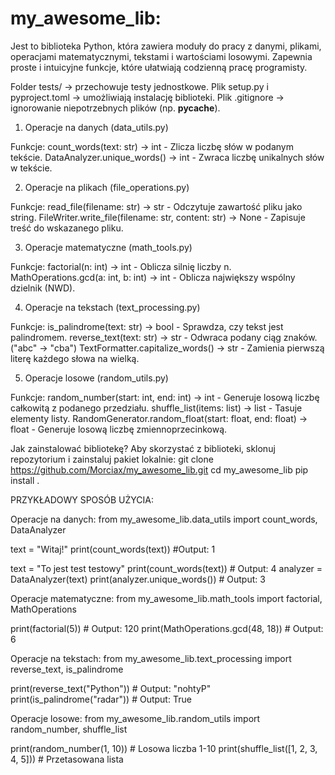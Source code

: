 # my_awesome_lib:
Jest to biblioteka Python, która zawiera moduły do pracy z danymi, plikami, operacjami matematycznymi, tekstami i wartościami losowymi. Zapewnia proste i intuicyjne funkcje, które ułatwiają codzienną pracę programisty.

Folder tests/ → przechowuje testy jednostkowe.
Plik setup.py i pyproject.toml → umożliwiają instalację biblioteki.
Plik .gitignore → ignorowanie niepotrzebnych plików (np. __pycache__).

1. Operacje na danych (data_utils.py)

Funkcje:
count_words(text: str) -> int - Zlicza liczbę słów w podanym tekście.
DataAnalyzer.unique_words() -> int - Zwraca liczbę unikalnych słów w tekście.

2. Operacje na plikach (file_operations.py)

Funkcje:
read_file(filename: str) -> str - Odczytuje zawartość pliku jako string.
FileWriter.write_file(filename: str, content: str) -> None - Zapisuje treść do wskazanego pliku.

3. Operacje matematyczne (math_tools.py)

Funkcje:
factorial(n: int) -> int - Oblicza silnię liczby n.
MathOperations.gcd(a: int, b: int) -> int - Oblicza największy wspólny dzielnik (NWD).

4. Operacje na tekstach (text_processing.py)

Funkcje:
is_palindrome(text: str) -> bool - Sprawdza, czy tekst jest palindromem.
reverse_text(text: str) -> str - Odwraca podany ciąg znaków. ("abc" -> "cba")
TextFormatter.capitalize_words() -> str - Zamienia pierwszą literę każdego słowa na wielką.

5. Operacje losowe (random_utils.py)

Funkcje:
random_number(start: int, end: int) -> int - Generuje losową liczbę całkowitą z podanego przedziału.
shuffle_list(items: list) -> list - Tasuje elementy listy.
RandomGenerator.random_float(start: float, end: float) -> float - Generuje losową liczbę zmiennoprzecinkową.

Jak zainstalować bibliotekę? Aby skorzystać z biblioteki, sklonuj repozytorium i zainstaluj pakiet lokalnie:
git clone https://github.com/Morciax/my_awesome_lib.git
cd my_awesome_lib
pip install .

PRZYKŁADOWY SPOSÓB UŻYCIA:

Operacje na danych:
from my_awesome_lib.data_utils import count_words, DataAnalyzer

text = "Witaj!"
print(count_words(text))  #Output: 1

text = "To jest test testowy"
print(count_words(text))  # Output: 4
analyzer = DataAnalyzer(text)
print(analyzer.unique_words())  # Output: 3


Operacje matematyczne:
from my_awesome_lib.math_tools import factorial, MathOperations

print(factorial(5))  # Output: 120
print(MathOperations.gcd(48, 18))  # Output: 6

Operacje na tekstach:
from my_awesome_lib.text_processing import reverse_text, is_palindrome

print(reverse_text("Python"))  # Output: "nohtyP"
print(is_palindrome("radar"))  # Output: True

Operacje losowe:
from my_awesome_lib.random_utils import random_number, shuffle_list

print(random_number(1, 10))  # Losowa liczba 1-10
print(shuffle_list([1, 2, 3, 4, 5]))  # Przetasowana lista





